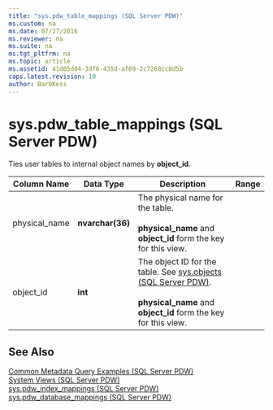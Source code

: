 ```yaml
---
title: "sys.pdw_table_mappings (SQL Server PDW)"
ms.custom: na
ms.date: 07/27/2016
ms.reviewer: na
ms.suite: na
ms.tgt_pltfrm: na
ms.topic: article
ms.assetid: 41d65dd4-3df6-435d-af69-2c7268cc8d5b
caps.latest.revision: 10
author: BarbKess
---
```

# sys.pdw_table_mappings (SQL Server PDW)
Ties user tables to internal object names by **object_id**.  
  
|Column Name|Data Type|Description|Range|  
|---------------|-------------|---------------|---------|  
|physical_name|**nvarchar(36)**|The physical name for the table.<br /><br />**physical_name** and **object_id** form the key for this view.||  
|object_id|**int**|The object ID for the table. See [sys.objects &#40;SQL Server PDW&#41;](../sqlpdw/sys-objects-sql-server-pdw.md).<br /><br />**physical_name** and **object_id** form the key for this view.||  
  
## See Also  
[Common Metadata Query Examples &#40;SQL Server PDW&#41;](../sqlpdw/common-metadata-query-examples-sql-server-pdw.md)  
[System Views &#40;SQL Server PDW&#41;](../sqlpdw/system-views-sql-server-pdw.md)  
[sys.pdw_index_mappings &#40;SQL Server PDW&#41;](../sqlpdw/sys-pdw-index-mappings-sql-server-pdw.md)  
[sys.pdw_database_mappings &#40;SQL Server PDW&#41;](../sqlpdw/sys-pdw-database-mappings-sql-server-pdw.md)  
  

